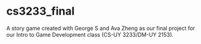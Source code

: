 # cs3233_final
A story game created with George S and Ava Zheng as our final project for our Intro to Game Development class (CS-UY 3233/DM-UY 2153).
